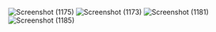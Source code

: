 ![Screenshot (1175)](https://github.com/user-attachments/assets/f4b52577-fdeb-46c2-802d-6d977bab5614)
![Screenshot (1173)](https://github.com/user-attachments/assets/fd40171f-052a-4298-ac9c-7a6a652d54f7)
![Screenshot (1181)](https://github.com/user-attachments/assets/55889aac-2dc2-4bf4-b5bc-532477b48941)
![Screenshot (1185)](https://github.com/user-attachments/assets/1c2a2a33-eecb-46c7-83e5-41513fa5bf4e)

